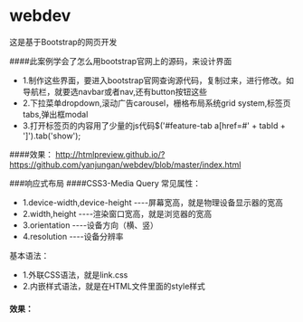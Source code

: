 # webdev
这是基于Bootstrap的网页开发

####此案例学会了怎么用bootstrap官网上的源码，来设计界面
* 1.制作这些界面，要进入bootstrap官网查询源代码，复制过来，进行修改。如导航栏，就要选navbar或者nav,还有button按钮这些
* 2.下拉菜单dropdown,滚动广告carousel，栅格布局系统grid system,标签页tabs,弹出框modal
* 3.打开标签页的内容用了少量的js代码$('#feature-tab a[href=#' + tabId + ']').tab('show');

####效果：
http://htmlpreview.github.io/?https://github.com/yanjungan/webdev/blob/master/index.html

###响应式布局
####CSS3-Media Query
常见属性：
* 1.device-width,device-height ----屏幕宽高，就是物理设备显示器的宽高
* 2.width,height  ----渲染窗口宽高，就是浏览器的宽高
* 3.orientation ----设备方向（横、竖）
* 4.resolution ----设备分辨率

基本语法：
* 1.外联CSS语法，就是link.css
* 2.内嵌样式语法，就是在HTML文件里面的style样式

#### 效果：

